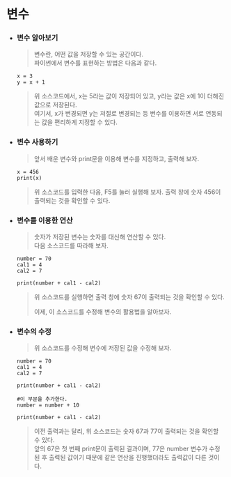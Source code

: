 # 변수

-   ### 변수 알아보기

    > 변수란, 어떤 값을 저장할 수 있는 공간이다.<br>
    > 파이썬에서 변수를 표현하는 방법은 다음과 같다.

    ```{.Python}
    x = 3
    y = x + 1
    ```

    > 위 소스코드에서, x는 5라는 값이 저장되어 있고, y라는 값은 x에 1이 더해진 값으로 저장된다.<br>
    > 여기서, x가 변경되면 y는 저절로 변경되는 등 변수를 이용하면 서로 연동되는 값을 편리하게 지정할 수 있다.

-   ### 변수 사용하기

    > 앞서 배운 변수와 print문을 이용해 변수를 지정하고, 출력해 보자.

    ```{.python}
    x = 456
    print(x)
    ```

    > 위 소스코드를 입력한 다음, F5를 눌러 실행해 보자. 출력 창에 숫자 456이 출력되는 것을 확인할 수 있다.<br>

-   ### 변수를 이용한 연산

    > 숫자가 저장된 변수는 숫자를 대신해 연산할 수 있다. <br>다음 소스코드를 따라해 보자.

    ```{.python}
    number = 70
    cal1 = 4
    cal2 = 7

    print(number + cal1 - cal2)
    ```

    > 위 소스코드를 실행하면 출력 창에 숫자 67이 출력되는 것을 확인할 수 있다.<p>
    > 이제, 이 소스코드를 수정해 변수의 활용법을 알아보자.

-   ### 변수의 수정

    > 위 소스코드를 수정해 변수에 저장된 값을 수정해 보자.

    ```{.python}
    number = 70
    cal1 = 4
    cal2 = 7

    print(number + cal1 - cal2)

    #이 부분을 추가한다.
    number = number + 10

    print(number + cal1 - cal2)
    ```

    > 이전 출력과는 달리, 위 소스코드는 숫자 67과 77이 출력되는 것을 확인할 수 있다. <br>앞의 67은 첫 번째 print문이 출력된 결과이며, 77은 number 변수가 수정된 후 출력된 값이기 때문에 같은 연산을 진행했더라도 출력값이 다른 것이다. 
